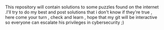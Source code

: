 This repository will contain solutions to some puzzles found on the internet .I'll try to do my best and post solutions that i don't know if they're true , 
here come your turn , check and learn , hope that my git will be interactive so everyone can escalate his privileges in cybersecurity ;)
